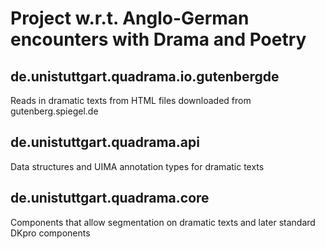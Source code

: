 # Project w.r.t. Anglo-German encounters with Drama and Poetry

## de.unistuttgart.quadrama.io.gutenbergde
Reads in dramatic texts from HTML files downloaded from gutenberg.spiegel.de

## de.unistuttgart.quadrama.api
Data structures and UIMA annotation types for dramatic texts

## de.unistuttgart.quadrama.core
Components that allow segmentation on dramatic texts and later standard DKpro components